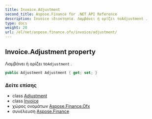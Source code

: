```yaml
---
title: Invoice.Adjustment
second_title: Aspose.Finance for .NET API Reference
description: Invoice ιδιοκτησία. Λαμβάνει ή ορίζει τοAdjustment .
type: docs
weight: 20
url: /el/net/aspose.finance.ofx/invoice/adjustment/
---
```

## Invoice.Adjustment property

Λαμβάνει ή ορίζει το`Adjustment` .

```csharp
public Adjustment Adjustment { get; set; }
```

### Δείτε επίσης

* class [Adjustment](../../adjustment/)
* class [Invoice](../)
* χώρος ονομάτων [Aspose.Finance.Ofx](../../invoice/)
* συνέλευση [Aspose.Finance](../../../)


